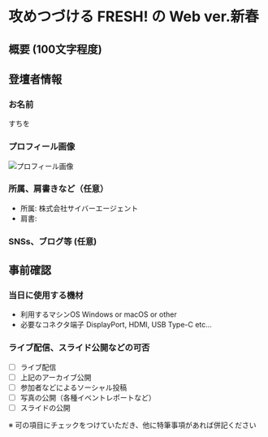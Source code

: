 # 攻めつづける FRESH! の Web ver.新春

## 概要 (100文字程度)

## 登壇者情報

### お名前

すちを

### プロフィール画像

![プロフィール画像](...)

### 所属、肩書きなど（任意）

- 所属: 株式会社サイバーエージェント
- 肩書: 

### SNSs、ブログ等 (任意)

## 事前確認

### 当日に使用する機材

- 利用するマシンOS Windows or macOS or other
- 必要なコネクタ端子 DisplayPort, HDMI, USB Type-C etc...

### ライブ配信、スライド公開などの可否

- [ ] ライブ配信
- [ ] 上記のアーカイブ公開
- [ ] 参加者などによるソーシャル投稿
- [ ] 写真の公開（各種イベントレポートなど）
- [ ] スライドの公開

※ 可の項目にチェックをつけていただき、他に特筆事項があれば併記ください
